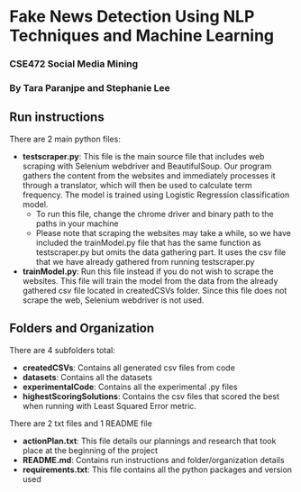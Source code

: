# Fake News Detection Using NLP Techniques and Machine Learning

### CSE472 Social Media Mining
### By Tara Paranjpe and Stephanie Lee

## Run instructions
There are 2 main python files:
* **testscraper.py**: This file is the  main source file that includes web scraping with Selenium webdriver and BeautifulSoup. Our program gathers the content from the websites and immediately processes it through a translator, which will then be used to calculate term frequency. The model is trained using Logistic Regression classification model.
  * To run this file, change the chrome driver and binary path to the paths in your machine
  * Please note that scraping the websites may take a while, so we have included the trainModel.py file that has the same function as testscraper.py but omits the data gathering part. It uses the csv file that we have already gathered from running testscraper.py
* **trainModel.py**: Run this file instead if you do not wish to scrape the websites. This file will train the model from the data from the already gathered csv file located in createdCSVs folder. Since this file does not scrape the web, Selenium webdriver is not used.

## Folders and Organization
There are 4 subfolders total:
* **createdCSVs**: Contains all generated csv files from code
* **datasets**: Contains all the datasets
* **experimentalCode**: Contains all the experimental .py files
* **highestScoringSolutions**: Contains the csv files that scored the best when running with Least Squared Error metric.

There are 2 txt files and 1 README file
* **actionPlan.txt**: This file details our plannings and research that took place at the beginning of the project
* **README.md**: Contains run instructions and folder/organization details
* **requirements.txt**: This file contains all the python packages and version used
